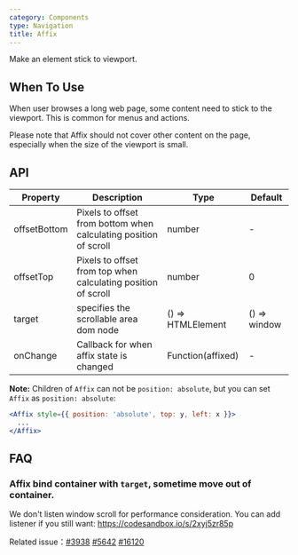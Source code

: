 ```yaml
---
category: Components
type: Navigation
title: Affix
---
```


Make an element stick to viewport.

## When To Use

When user browses a long web page, some content need to stick to the viewport. This is common for menus and actions.

Please note that Affix should not cover other content on the page, especially when the size of the viewport is small.

## API

| Property | Description | Type | Default |
| -------- | ----------- | ---- | ------- |
| offsetBottom | Pixels to offset from bottom when calculating position of scroll | number | - |
| offsetTop | Pixels to offset from top when calculating position of scroll | number | 0 |
| target | specifies the scrollable area dom node | () => HTMLElement | () => window |
| onChange | Callback for when affix state is changed | Function(affixed) | - |

**Note:** Children of `Affix` can not be `position: absolute`, but you can set `Affix` as `position: absolute`:

```jsx
<Affix style={{ position: 'absolute', top: y, left: x }}>
  ...
</Affix>
```

## FAQ

### Affix bind container with `target`, sometime move out of container.

We don't listen window scroll for performance consideration. You can add listener if you still want: <https://codesandbox.io/s/2xyj5zr85p>

Related issue：[#3938](https://github.com/infini-design/infini-design/issues/3938) [#5642](https://github.com/infini-design/infini-design/issues/5642) [#16120](https://github.com/infini-design/infini-design/issues/16120)
